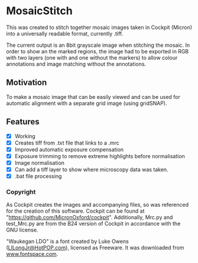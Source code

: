 # MosaicStitch
This was created to stitch together mosaic images taken in Cockpit (Micron) into a universally readable format, currently .tiff.

The current output is an 8bit grayscale image when stitching the mosaic. In order to show an the marked regions, the image had to be exported in RGB with two layers (one with and one without the markers) to allow colour annotations and image matching without the annotations.

## Motivation
To make a mosaic image that can be easily viewed and can be used for automatic alignment with a separate grid image (using gridSNAP).

## Features
- [x] Working
- [x] Creates tiff from .txt file that links to a .mrc
- [x] Improved automatic exposure compensation
- [x] Exposure trimming to remove extreme highlights before normalisation
- [x] Image normalisation
- [x] Can add a tiff layer to show where microscopy data was taken.
- [x] .bat file processing

### Copyright

As Cockpit creates the images and accompanying files, so was referenced for the creation of this software. Cockpit can be found at "https://github.com/MicronOxford/cockpit".
Additionally, Mrc.py and test_Mrc.py are from the B24 version of Cockpit in accordance with the GNU license.

"Waukegan LDO" is a font created by Luke Owens (LILongJr@HotPOP.com), licensed as Freeware. It was downloaded from www.fontspace.com.
